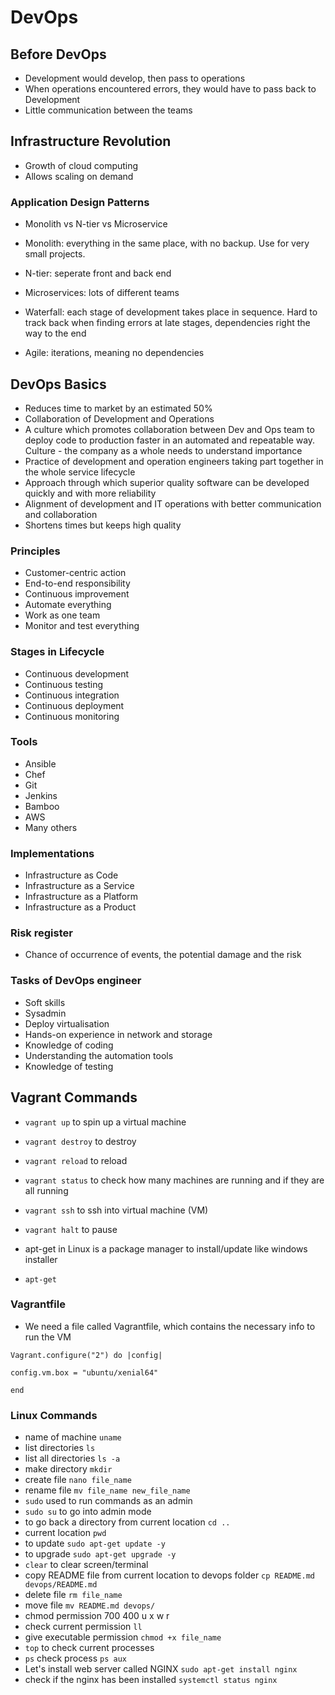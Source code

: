 # DevOps

## Before DevOps
- Development would develop, then pass to operations
- When operations encountered errors, they would have to pass back to Development
- Little communication between the teams

## Infrastructure Revolution
- Growth of cloud computing
- Allows scaling on demand

### Application Design Patterns
- Monolith vs N-tier vs Microservice
- Monolith: everything in the same place, with no backup. Use for very small projects.
- N-tier: seperate front and back end
- Microservices: lots of different teams

- Waterfall: each stage of development takes place in sequence. Hard to track back when finding errors at late stages, dependencies right the way to the end
- Agile: iterations, meaning no dependencies

## DevOps Basics
- Reduces time to market by an estimated 50%
- Collaboration of Development and Operations
- A culture which promotes collaboration between Dev and Ops team to deploy code to production faster in an automated and repeatable way. Culture - the company as a whole needs to understand importance
- Practice of development and operation engineers taking part together in the whole service lifecycle
- Approach through which superior quality software can be developed quickly and with more reliability
- Alignment of development and IT operations with better communication and collaboration
- Shortens times but keeps high quality

### Principles
- Customer-centric action
- End-to-end responsibility
- Continuous improvement
- Automate everything
- Work as one team
- Monitor and test everything

### Stages in Lifecycle
- Continuous development
- Continuous testing
- Continuous integration
- Continuous deployment
- Continuous monitoring

### Tools
- Ansible
- Chef
- Git
- Jenkins
- Bamboo
- AWS
- Many others

### Implementations
- Infrastructure as Code
- Infrastructure as a Service
- Infrastructure as a Platform
- Infrastructure as a Product

### Risk register
- Chance of occurrence of events, the potential damage and the risk

### Tasks of DevOps engineer
- Soft skills
- Sysadmin
- Deploy virtualisation
- Hands-on experience in network and storage
- Knowledge of coding
- Understanding the automation tools
- Knowledge of testing

## Vagrant Commands
- `vagrant up` to spin up a virtual machine
- `vagrant destroy` to destroy
- `vagrant reload` to reload
- `vagrant status` to check how many machines are running and if they are all running
- `vagrant ssh` to ssh into virtual machine (VM)
- `vagrant halt` to pause

- apt-get in Linux is a package manager to install/update like windows installer
- `apt-get`

### Vagrantfile
- We need a file called Vagrantfile, which contains the necessary info to run the VM
```
Vagrant.configure("2") do |config|

config.vm.box = "ubuntu/xenial64"

end
```

### Linux Commands
- name of machine `uname`
- list directories `ls`
- list all directories `ls -a`
- make directory `mkdir`
- create file `nano file_name`
- rename file `mv file_name new_file_name`
- `sudo` used to run commands as an admin
- `sudo su` to go into admin mode
- to go back a directory from current location `cd ..`
- current location `pwd`
- to update `sudo apt-get update -y`
- to upgrade `sudo apt-get upgrade -y`
- `clear` to clear screen/terminal
- copy README file from current location to devops folder `cp README.md devops/README.md`
- delete file `rm file_name`
- move file `mv README.md devops/`
- chmod permission 700 400 u x w r
- check current permission `ll`
- give executable permission `chmod +x file_name`
- `top` to check current processes
- `ps` check process `ps aux`
- Let's install web server called NGINX `sudo apt-get install nginx`
- check if the nginx has been installed `systemctl status nginx`
